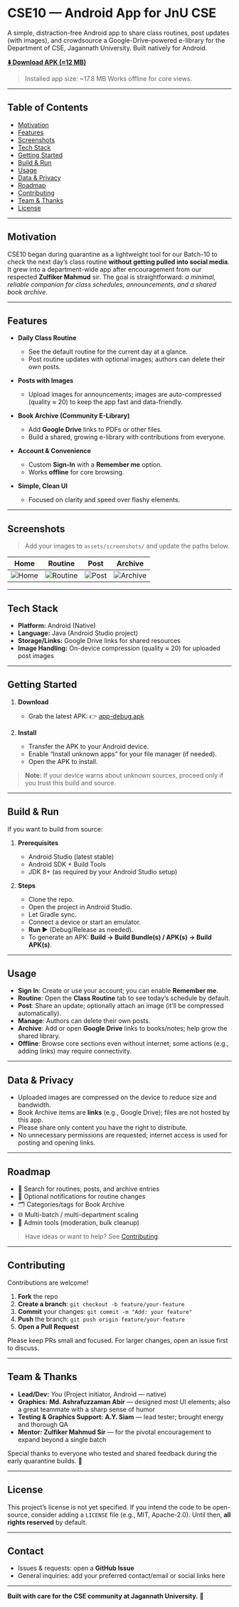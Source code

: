 
# CSE10 — Android App for JnU CSE

A simple, distraction-free Android app to share class routines, post updates (with images), and crowdsource a Google-Drive–powered e-library for the Department of CSE, Jagannath University. Built natively for Android.

[**⬇️ Download APK (≈12 MB)**](https://github.com/NaheedRayan/Java/blob/master/app-debug.apk)

> Installed app size: \~17.8 MB
> Works offline for core views.

---

## Table of Contents

* [Motivation](#motivation)
* [Features](#features)
* [Screenshots](#screenshots)
* [Tech Stack](#tech-stack)
* [Getting Started](#getting-started)
* [Build & Run](#build--run)
* [Usage](#usage)
* [Data & Privacy](#data--privacy)
* [Roadmap](#roadmap)
* [Contributing](#contributing)
* [Team & Thanks](#team--thanks)
* [License](#license)

---

## Motivation

CSE10 began during quarantine as a lightweight tool for our Batch-10 to check the next day’s class routine **without getting pulled into social media**. It grew into a department-wide app after encouragement from our respected **Zulfiker Mahmud** sir. The goal is straightforward: *a minimal, reliable companion for class schedules, announcements, and a shared book archive*.

---

## Features

* **Daily Class Routine**

  * See the default routine for the current day at a glance.
  * Post routine updates with optional images; authors can delete their own posts.

* **Posts with Images**

  * Upload images for announcements; images are auto-compressed (quality ≈ 20) to keep the app fast and data-friendly.

* **Book Archive (Community E-Library)**

  * Add **Google Drive** links to PDFs or other files.
  * Build a shared, growing e-library with contributions from everyone.

* **Account & Convenience**

  * Custom **Sign-In** with a **Remember me** option.
  * Works **offline** for core browsing.

* **Simple, Clean UI**

  * Focused on clarity and speed over flashy elements.

---

## Screenshots

> Add your images to `assets/screenshots/` and update the paths below.

| Home                                 | Routine                                    | Post                                 | Archive                                    |
| ------------------------------------ | ------------------------------------------ | ------------------------------------ | ------------------------------------------ |
| ![Home](assets/screenshots/home.png) | ![Routine](assets/screenshots/routine.png) | ![Post](assets/screenshots/post.png) | ![Archive](assets/screenshots/archive.png) |

---

## Tech Stack

* **Platform:** Android (Native)
* **Language:** Java (Android Studio project)
* **Storage/Links:** Google Drive links for shared resources
* **Image Handling:** On-device compression (quality ≈ 20) for uploaded post images

---

## Getting Started

1. **Download**

   * Grab the latest APK:
     👉 [app-debug.apk](https://github.com/NaheedRayan/Java/blob/master/app-debug.apk)

2. **Install**

   * Transfer the APK to your Android device.
   * Enable “Install unknown apps” for your file manager (if needed).
   * Open the APK to install.

> **Note:** If your device warns about unknown sources, proceed only if you trust this build and source.

---

## Build & Run

If you want to build from source:

1. **Prerequisites**

   * Android Studio (latest stable)
   * Android SDK + Build Tools
   * JDK 8+ (as required by your Android Studio setup)

2. **Steps**

   * Clone the repo.
   * Open the project in Android Studio.
   * Let Gradle sync.
   * Connect a device or start an emulator.
   * **Run ▶** (Debug/Release as needed).
   * To generate an APK: **Build → Build Bundle(s) / APK(s) → Build APK(s)**.

---

## Usage

* **Sign In**: Create or use your account; you can enable **Remember me**.
* **Routine**: Open the **Class Routine** tab to see today’s schedule by default.
* **Post**: Share an update; optionally attach an image (it’ll be compressed automatically).
* **Manage**: Authors can delete their own posts.
* **Archive**: Add or open **Google Drive** links to books/notes; help grow the shared library.
* **Offline**: Browse core sections even without internet; some actions (e.g., adding links) may require connectivity.

---

## Data & Privacy

* Uploaded images are compressed on the device to reduce size and bandwidth.
* Book Archive items are **links** (e.g., Google Drive); files are not hosted by this app.
* Please share only content you have the right to distribute.
* No unnecessary permissions are requested; internet access is used for posting and opening links.

---

## Roadmap

* 🔎 Search for routines, posts, and archive entries
* 🔔 Optional notifications for routine changes
* 🗂️ Categories/tags for Book Archive
* 🌐 Multi-batch / multi-department scaling
* 🧹 Admin tools (moderation, bulk cleanup)

> Have ideas or want to help? See [Contributing](#contributing).

---

## Contributing

Contributions are welcome!

1. **Fork** the repo
2. **Create a branch**: `git checkout -b feature/your-feature`
3. **Commit** your changes: `git commit -m "Add: your feature"`
4. **Push** the branch: `git push origin feature/your-feature`
5. **Open a Pull Request**

Please keep PRs small and focused. For larger changes, open an issue first to discuss.

---

## Team & Thanks

* **Lead/Dev:** *You* (Project initiator, Android — native)
* **Graphics:** **Md. Ashrafuzzaman Abir** — designed most UI elements; also a great teammate with a sharp sense of humor
* **Testing & Graphics Support:** **A.Y. Siam** — lead tester; brought energy and thorough QA
* **Mentor:** **Zulfiker Mahmud Sir** — for the pivotal encouragement to expand beyond a single batch

Special thanks to everyone who tested and shared feedback during the early quarantine builds. 💙

---

## License

This project’s license is not yet specified. If you intend the code to be open-source, consider adding a `LICENSE` file (e.g., MIT, Apache-2.0). Until then, **all rights reserved** by default.

---

## Contact

* Issues & requests: open a **GitHub Issue**
* General inquiries: add your preferred contact/email or social links here

---

**Built with care for the CSE community at Jagannath University.** 🚀

